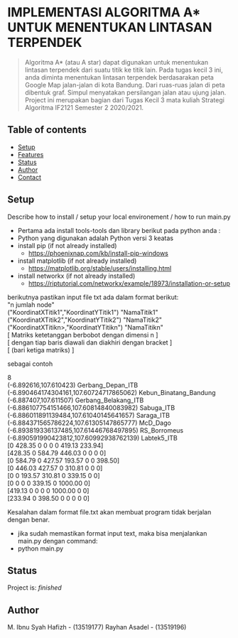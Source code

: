 # IMPLEMENTASI ALGORITMA A* UNTUK MENENTUKAN LINTASAN TERPENDEK
> Algoritma A* (atau A star) dapat digunakan untuk menentukan lintasan terpendek dari suatu titik ke titik lain. Pada tugas kecil 3 ini, anda diminta menentukan lintasan terpendek berdasarakan peta Google Map jalan-jalan di kota Bandung. Dari ruas-ruas jalan di peta dibentuk graf. Simpul menyatakan persilangan jalan atau ujung jalan.
Project ini merupakan bagian dari Tugas Kecil 3
mata kuliah Strategi Algoritma IF2121 Semester 2 2020/2021.

## Table of contents
* [Setup](#setup)
* [Features](#features)
* [Status](#status)
* [Author](#author)
* [Contact](#contact)

## Setup
Describe how to install / setup your local environement / how to run main.py
* Pertama ada install tools-tools dan library berikut pada python anda :
* Python yang digunakan adalah Python versi 3 keatas
* install pip (if not already installed)
	* https://phoenixnap.com/kb/install-pip-windows
* install matplotlib (if not already installed)
	* https://matplotlib.org/stable/users/installing.html
* install networkx (if not already installed)
	* https://riptutorial.com/networkx/example/18973/installation-or-setup

berikutnya pastikan input file txt ada dalam format berikut:  
"n jumlah node"  
("KoordinatXTitik1","KoordinatYTitik1") "NamaTitik1"  
("KoordinatXTitik2","KoordinatYTitik2") "NamaTitik2"  
("KoordinatXTitikn>,"KoordinatYTitikn") "NamaTitikn"  
[ Matriks ketetanggan berbobot dengan dimensi n         ]  
[ dengan tiap baris diawali dan diakhiri dengan bracket ]  
[ (bari ketiga matriks)                                 ]  

sebagai contoh

8  
(-6.892616,107.610423) Gerbang_Depan_ITB  
(-6.890464174304161,107.60724717865062) Kebun_Binatang_Bandung  
(-6.887407,107.611507) Gerbang_Belakang_ITB  
(-6.886107754151466,107.60814840083982) Sabuga_ITB  
(-6.886011891139484,107.61040145641657) Saraga_ITB  
(-6.884371565786224,107.61305147865777) McD_Dago  
(-6.893819336137485,107.61446768497895) RS_Borromeus  
(-6.890591990423812,107.60992938762139) Labtek5_ITB  
[0 428.35 0 0 0 0 419.13 233.94]  
[428.35 0 584.79 446.03 0 0 0 0]  
[0 584.79 0 427.57 193.57 0 0 398.50]  
[0 446.03 427.57 0 310.81 0 0 0]  
[0 0 193.57 310.81 0 339.15 0 0]  
[0 0 0 0 339.15 0 1000.00 0]  
[419.13 0 0 0 0 1000.00 0 0]  
[233.94 0 398.50 0 0 0 0 0]  

Kesalahan dalam format file.txt akan membuat program tidak berjalan dengan benar.

* jika sudah memastikan format input text, maka bisa menjalankan main.py dengan command:
* python main.py

## Status
Project is:  _finished_

## Author
M. Ibnu Syah Hafizh - (13519177)
Rayhan Asadel - (13519196)



